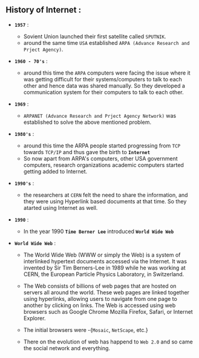 ## History of Internet :

- **`1957`** :
    - Sovient Union launched their first satellite called `SPUTNIK`.
    - around the same time `USA` established `ARPA (Advance Research and Prject Agency)`. 

- **`1960 - 70's`** : 
    - around this time the `ARPA` computers were facing the issue where it was getting
    difficult for their systems/computers to talk to each other and hence data was shared manually.
    So they developed a communication system for their computers to talk to each other.

- **`1969`** :
    - `ARPANET (Advance Research and Prject Agency Network)` was established to solve the 
        above mentioned problem.

- **`1980's`** :
    - around this time the ARPA people started progressing from `TCP` towards `TCP/IP`
     and thus gave the birth to **`Internet`** 
    - So now apart from ARPA's computers, other USA government computers, research organizations
    academic computers started getting added to Internet.

- **`1990's`** :
    - the researchers at `CERN` felt the need to share the information, and they were using 
                Hyperlink based documents at that time. So they atarted using Internet as well.

- **`1990`** :
    - In the year 1990 **`Time Berner Lee`** introduced **`World Wide Web`**

- **`World Wide Web`** : 
    - The World Wide Web (WWW or simply the Web) is a system of interlinked hypertext documents
    accessed via the Internet. It was invented by Sir Tim Berners-Lee in 1989 while he was working
    at CERN, the European Particle Physics Laboratory, in Switzerland.
    
    - The Web consists of billions of web pages that are hosted on servers all around the world. These
    web pages are linked together using hyperlinks, allowing users to navigate from one page to
    another by clicking on links. The Web is accessed using web browsers such as Google Chrome
    Mozilla Firefox, Safari, or Internet Explorer.
    
    - The initial browsers were -{`Mosaic`, `NetScape`, etc.}
    
    - There on the evolution of web has happend to `Web 2.0` and so came the social network and
        everything.    



